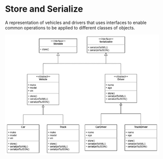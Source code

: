 # Store and Serialize

A representation of vehicles and drivers that uses interfaces to enable common
operations to be applied to different classes of objects.

![UML Diagram](./UMLDiagram.png)
